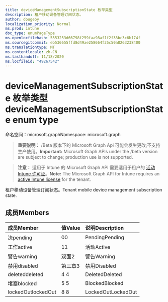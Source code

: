 ```yaml
---
title: deviceManagementSubscriptionState 枚举类型
description: 租户移动设备管理订阅状态。
author: dougeby
localization_priority: Normal
ms.prod: intune
doc_type: enumPageType
ms.openlocfilehash: 5553253d66798f259faa98af1f2f33bc3c6b174f
ms.sourcegitcommit: eb536655ffd8d49ae258664f35c50a8263238400
ms.translationtype: MT
ms.contentlocale: zh-CN
ms.lasthandoff: 11/18/2020
ms.locfileid: "49267542"
---
```

# <a name="devicemanagementsubscriptionstate-enum-type"></a><span data-ttu-id="f38fe-103">deviceManagementSubscriptionState 枚举类型</span><span class="sxs-lookup"><span data-stu-id="f38fe-103">deviceManagementSubscriptionState enum type</span></span>

<span data-ttu-id="f38fe-104">命名空间：microsoft.graph</span><span class="sxs-lookup"><span data-stu-id="f38fe-104">Namespace: microsoft.graph</span></span>

> <span data-ttu-id="f38fe-105">**重要说明：** /Beta 版本下的 Microsoft Graph Api 可能会发生更改;不支持生产使用。</span><span class="sxs-lookup"><span data-stu-id="f38fe-105">**Important:** Microsoft Graph APIs under the /beta version are subject to change; production use is not supported.</span></span>

> <span data-ttu-id="f38fe-106">**注意：** 适用于 Intune 的 Microsoft Graph API 需要适用于租户的 [活动 Intune 许可证](https://go.microsoft.com/fwlink/?linkid=839381)。</span><span class="sxs-lookup"><span data-stu-id="f38fe-106">**Note:** The Microsoft Graph API for Intune requires an [active Intune license](https://go.microsoft.com/fwlink/?linkid=839381) for the tenant.</span></span>

<span data-ttu-id="f38fe-107">租户移动设备管理订阅状态。</span><span class="sxs-lookup"><span data-stu-id="f38fe-107">Tenant mobile device management subscription state.</span></span>

## <a name="members"></a><span data-ttu-id="f38fe-108">成员</span><span class="sxs-lookup"><span data-stu-id="f38fe-108">Members</span></span>
|<span data-ttu-id="f38fe-109">成员</span><span class="sxs-lookup"><span data-stu-id="f38fe-109">Member</span></span>|<span data-ttu-id="f38fe-110">值</span><span class="sxs-lookup"><span data-stu-id="f38fe-110">Value</span></span>|<span data-ttu-id="f38fe-111">说明</span><span class="sxs-lookup"><span data-stu-id="f38fe-111">Description</span></span>|
|:---|:---|:---|
|<span data-ttu-id="f38fe-112">决</span><span class="sxs-lookup"><span data-stu-id="f38fe-112">pending</span></span>|<span data-ttu-id="f38fe-113">0</span><span class="sxs-lookup"><span data-stu-id="f38fe-113">0</span></span>|<span data-ttu-id="f38fe-114">Pending</span><span class="sxs-lookup"><span data-stu-id="f38fe-114">Pending</span></span>|
|<span data-ttu-id="f38fe-115">工作</span><span class="sxs-lookup"><span data-stu-id="f38fe-115">active</span></span>|<span data-ttu-id="f38fe-116">1</span><span class="sxs-lookup"><span data-stu-id="f38fe-116">1</span></span>|<span data-ttu-id="f38fe-117">活动</span><span class="sxs-lookup"><span data-stu-id="f38fe-117">Active</span></span>|
|<span data-ttu-id="f38fe-118">警告</span><span class="sxs-lookup"><span data-stu-id="f38fe-118">warning</span></span>|<span data-ttu-id="f38fe-119">双面</span><span class="sxs-lookup"><span data-stu-id="f38fe-119">2</span></span>|<span data-ttu-id="f38fe-120">警告</span><span class="sxs-lookup"><span data-stu-id="f38fe-120">Warning</span></span>|
|<span data-ttu-id="f38fe-121">禁用</span><span class="sxs-lookup"><span data-stu-id="f38fe-121">disabled</span></span>|<span data-ttu-id="f38fe-122">第三章</span><span class="sxs-lookup"><span data-stu-id="f38fe-122">3</span></span>|<span data-ttu-id="f38fe-123">禁用</span><span class="sxs-lookup"><span data-stu-id="f38fe-123">Disabled</span></span>|
|<span data-ttu-id="f38fe-124">deleted</span><span class="sxs-lookup"><span data-stu-id="f38fe-124">deleted</span></span>|<span data-ttu-id="f38fe-125">4 </span><span class="sxs-lookup"><span data-stu-id="f38fe-125">4</span></span>|<span data-ttu-id="f38fe-126">Deleted</span><span class="sxs-lookup"><span data-stu-id="f38fe-126">Deleted</span></span>|
|<span data-ttu-id="f38fe-127">堵塞</span><span class="sxs-lookup"><span data-stu-id="f38fe-127">blocked</span></span>|<span data-ttu-id="f38fe-128">5 </span><span class="sxs-lookup"><span data-stu-id="f38fe-128">5</span></span>|<span data-ttu-id="f38fe-129">Blocked</span><span class="sxs-lookup"><span data-stu-id="f38fe-129">Blocked</span></span>|
|<span data-ttu-id="f38fe-130">lockedOut</span><span class="sxs-lookup"><span data-stu-id="f38fe-130">lockedOut</span></span>|<span data-ttu-id="f38fe-131">8 </span><span class="sxs-lookup"><span data-stu-id="f38fe-131">8</span></span>|<span data-ttu-id="f38fe-132">LockedOut</span><span class="sxs-lookup"><span data-stu-id="f38fe-132">LockedOut</span></span>|




